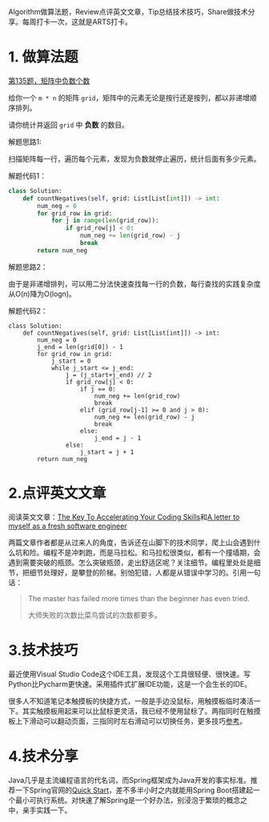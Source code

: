 Algorithm做算法题，Review点评英文文章，Tip总结技术技巧，Share做技术分享。每周打卡一次，这就是ARTS打卡。

# 1. 做算法题

[第135题，矩阵中负数个数](https://leetcode-cn.com/problems/count-negative-numbers-in-a-sorted-matrix/)

给你一个 `m * n` 的矩阵 `grid`，矩阵中的元素无论是按行还是按列，都以非递增顺序排列。 

请你统计并返回 `grid` 中 **负数** 的数目。

解题思路1:

扫描矩阵每一行，遍历每个元素，发现为负数就停止遍历，统计后面有多少元素。

解题代码1：

```python
class Solution:
    def countNegatives(self, grid: List[List[int]]) -> int:
        num_neg = 0
        for grid_row in grid:
            for j in range(len(grid_row)):
                if grid_row[j] < 0:
                    num_neg += len(grid_row) - j
                    break
        return num_neg
```

解题思路2：

由于是非递增排列，可以用二分法快速查找每一行的负数，每行查找的实践复杂度从O(n)降为O(logn)。

解题代码2：

```
class Solution:
    def countNegatives(self, grid: List[List[int]]) -> int:
        num_neg = 0
        j_end = len(grid[0]) - 1
        for grid_row in grid:
            j_start = 0
            while j_start <= j_end:
                j = (j_start+j_end) // 2
                if grid_row[j] < 0:
                    if j == 0:
                        num_neg += len(grid_row)
                        break
                    elif (grid_row[j-1] >= 0 and j > 0):
                        num_neg += len(grid_row) - j
                        break
                    else:
                        j_end = j - 1
                else:
                    j_start = j + 1         
        return num_neg
```



# 2.点评英文文章

阅读英文文章：[The Key To Accelerating Your Coding Skills](http://blog.thefirehoseproject.com/posts/learn-to-code-and-be-self-reliant/)和[A letter to myself as a fresh software engineer](https://www.florio.dev/20200328-letter-to-myself/)

两篇文章作者都是从过来人的角度，告诉还在山脚下的技术同学，爬上山会遇到什么坑和险。编程不是冲刺跑，而是马拉松。和马拉松很类似，都有一个撞墙期，会遇到需要突破的瓶颈。怎么突破瓶颈，走出舒适区呢？关注细节。编程里处处是细节，把细节处理好，是攀登的阶梯。别怕犯错，人都是从错误中学习的。引用一句话：

> The master has failed more times than the beginner has even tried.
>
> 大师失败的次数比菜鸟尝试的次数都要多。

# 3.技术技巧

最近使用Visual Studio Code这个IDE工具，发现这个工具很轻便、很快速。写Python比Pycharm更快速。采用插件式扩展IDE功能，这是一个会生长的IDE。

很多人不知道笔记本触摸板的快捷方式，一般是手边没鼠标，用触摸板临时凑活一下。其实触摸板用起来可以比鼠标更灵活，我已经不使用鼠标了。两指同时在触摸板上下滑动可以翻动页面，三指同时左右滑动可以切换任务，更多技巧[参考](https://support.microsoft.com/zh-cn/help/4027871/windows-10-touchpad-gestures)。

# 4.技术分享

Java几乎是主流编程语言的代名词，而Spring框架成为Java开发的事实标准。推荐一下Spring官网的[Quick Start](https://spring.io/quickstart)，差不多半小时之内就能用Spring Boot搭建起一个最小可执行系统。对快速了解Spring是一个好办法，别浸泡于繁琐的概念之中，亲手实践一下。